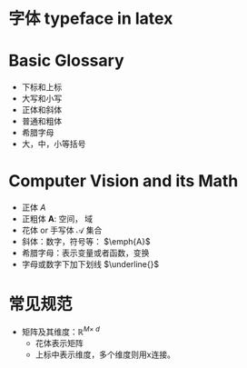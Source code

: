 # 字体 typeface in latex

# Basic Glossary

* 下标和上标
* 大写和小写
* 正体和斜体
* 普通和粗体
* 希腊字母
* 大，中，小等括号

# Computer Vision and its Math
* 正体  $A$
* 正粗体 $\mathbf{A}$: 空间， 域
* 花体 or 手写体 $\mathcal{A}$ 集合
* 斜体：数字，符号等： $\emph{A}$
* 希腊字母：表示变量或者函数，变换
* 字母或数字下加下划线 $\underline{}$

# 常见规范
* 矩阵及其维度：$\mathbb{R}^{M \times\ d}$
  * 花体表示矩阵
  * 上标中表示维度，多个维度则用x连接。
